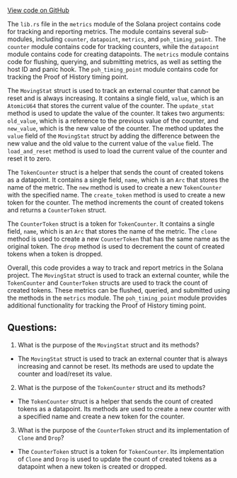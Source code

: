 [View code on GitHub](https://github.com/solana-labs/solana/blob/master/metrics/src/lib.rs)

The `lib.rs` file in the `metrics` module of the Solana project contains code for tracking and reporting metrics. The module contains several sub-modules, including `counter`, `datapoint`, `metrics`, and `poh_timing_point`. The `counter` module contains code for tracking counters, while the `datapoint` module contains code for creating datapoints. The `metrics` module contains code for flushing, querying, and submitting metrics, as well as setting the host ID and panic hook. The `poh_timing_point` module contains code for tracking the Proof of History timing point.

The `MovingStat` struct is used to track an external counter that cannot be reset and is always increasing. It contains a single field, `value`, which is an `AtomicU64` that stores the current value of the counter. The `update_stat` method is used to update the value of the counter. It takes two arguments: `old_value`, which is a reference to the previous value of the counter, and `new_value`, which is the new value of the counter. The method updates the `value` field of the `MovingStat` struct by adding the difference between the new value and the old value to the current value of the `value` field. The `load_and_reset` method is used to load the current value of the counter and reset it to zero.

The `TokenCounter` struct is a helper that sends the count of created tokens as a datapoint. It contains a single field, `name`, which is an `Arc` that stores the name of the metric. The `new` method is used to create a new `TokenCounter` with the specified name. The `create_token` method is used to create a new token for the counter. The method increments the count of created tokens and returns a `CounterToken` struct.

The `CounterToken` struct is a token for `TokenCounter`. It contains a single field, `name`, which is an `Arc` that stores the name of the metric. The `clone` method is used to create a new `CounterToken` that has the same name as the original token. The `drop` method is used to decrement the count of created tokens when a token is dropped.

Overall, this code provides a way to track and report metrics in the Solana project. The `MovingStat` struct is used to track an external counter, while the `TokenCounter` and `CounterToken` structs are used to track the count of created tokens. These metrics can be flushed, queried, and submitted using the methods in the `metrics` module. The `poh_timing_point` module provides additional functionality for tracking the Proof of History timing point.
## Questions: 
 1. What is the purpose of the `MovingStat` struct and its methods?
- The `MovingStat` struct is used to track an external counter that is always increasing and cannot be reset. Its methods are used to update the counter and load/reset its value.

2. What is the purpose of the `TokenCounter` struct and its methods?
- The `TokenCounter` struct is a helper that sends the count of created tokens as a datapoint. Its methods are used to create a new counter with a specified name and create a new token for the counter.

3. What is the purpose of the `CounterToken` struct and its implementation of `Clone` and `Drop`?
- The `CounterToken` struct is a token for `TokenCounter`. Its implementation of `Clone` and `Drop` is used to update the count of created tokens as a datapoint when a new token is created or dropped.